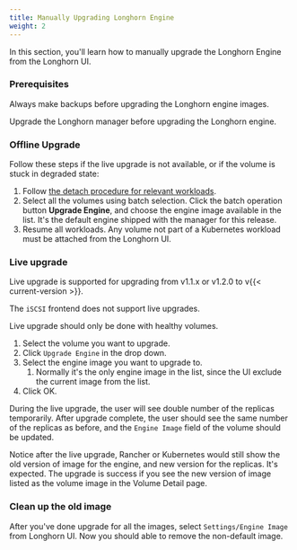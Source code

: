 ```yaml
---
title: Manually Upgrading Longhorn Engine
weight: 2
---
```


In this section, you'll learn how to manually upgrade the Longhorn Engine from the Longhorn UI.

### Prerequisites

Always make backups before upgrading the Longhorn engine images.

Upgrade the Longhorn manager before upgrading the Longhorn engine.

### Offline Upgrade

Follow these steps if the live upgrade is not available, or if the volume is stuck in degraded state:

1. Follow [the detach procedure for relevant workloads](../../../volumes-and-nodes/detaching-volumes).
2. Select all the volumes using batch selection. Click the batch operation button **Upgrade Engine**, and choose the engine image available in the list. It's the default engine shipped with the manager for this release.
3. Resume all workloads. Any volume not part of a Kubernetes workload must be attached from the Longhorn UI.

### Live upgrade

Live upgrade is supported for upgrading from v1.1.x or v1.2.0 to v{{< current-version >}}.

The `iSCSI` frontend does not support live upgrades.

Live upgrade should only be done with healthy volumes.

1. Select the volume you want to upgrade.
2. Click `Upgrade Engine` in the drop down.
3. Select the engine image you want to upgrade to.
    1. Normally it's the only engine image in the list, since the UI exclude the current image from the list.
4. Click OK.

During the live upgrade, the user will see double number of the replicas temporarily. After upgrade complete, the user should see the same number of the replicas as before, and the `Engine Image` field of the volume should be updated.

Notice after the live upgrade, Rancher or Kubernetes would still show the old version of image for the engine, and new version for the replicas. It's expected. The upgrade is success if you see the new version of image listed as the volume image in the Volume Detail page.

### Clean up the old image

After you've done upgrade for all the images, select `Settings/Engine Image` from Longhorn UI. Now you should able to remove the non-default image.
